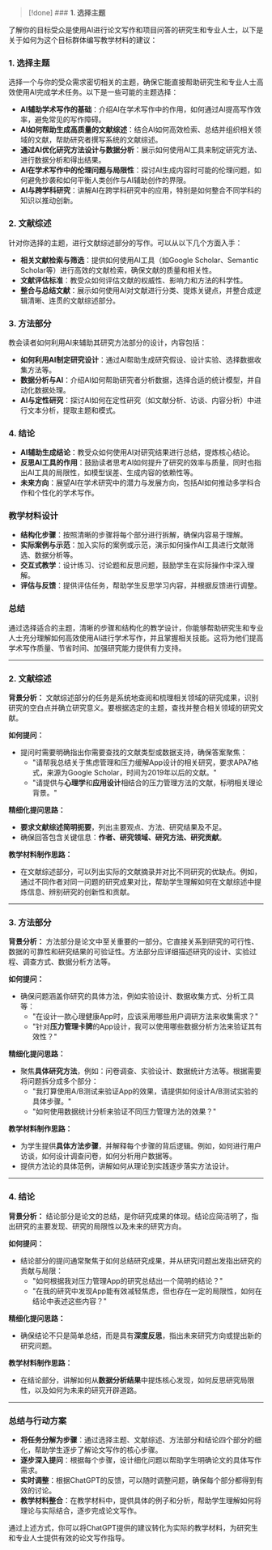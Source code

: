 >[!done] ### **1. 选择主题**

了解你的目标受众是使用AI进行论文写作和项目问答的研究生和专业人士，以下是关于如何为这个目标群体编写教学材料的建议：

### 1. 选择主题
选择一个与你的受众需求密切相关的主题，确保它能直接帮助研究生和专业人士高效使用AI完成学术任务。以下是一些可能的主题选择：

- **AI辅助学术写作的基础**：介绍AI在学术写作中的作用，如何通过AI提高写作效率，避免常见的写作障碍。
- **AI如何帮助生成高质量的文献综述**：结合AI如何高效检索、总结并组织相关领域的文献，帮助研究者撰写系统的文献综述。
- **通过AI优化研究方法设计与数据分析**：展示如何使用AI工具来制定研究方法、进行数据分析和得出结果。
- **AI在学术写作中的伦理问题与局限性**：探讨AI生成内容时可能的伦理问题，如何避免抄袭和如何平衡人类创作与AI辅助创作的界限。
- **AI与跨学科研究**：讲解AI在跨学科研究中的应用，特别是如何整合不同学科的知识以推动创新。

### 2. 文献综述
针对你选择的主题，进行文献综述部分的写作。可以从以下几个方面入手：

- **相关文献检索与筛选**：提供如何使用AI工具（如Google Scholar、Semantic Scholar等）进行高效的文献检索，确保文献的质量和相关性。
- **文献评估标准**：教受众如何评估文献的权威性、影响力和方法的科学性。
- **整合与总结文献**：展示如何使用AI对文献进行分类、提炼关键点，并整合成逻辑清晰、连贯的文献综述部分。

### 3. 方法部分
教会读者如何利用AI来辅助其研究方法部分的设计，内容包括：

- **如何利用AI制定研究设计**：通过AI帮助生成研究假设、设计实验、选择数据收集方法等。
- **数据分析与AI**：介绍AI如何帮助研究者分析数据，选择合适的统计模型，并自动化数据处理。
- **AI与定性研究**：探讨AI如何在定性研究（如文献分析、访谈、内容分析）中进行文本分析，提取主题和模式。

### 4. 结论
- **AI辅助生成结论**：教受众如何使用AI对研究结果进行总结，提炼核心结论。
- **反思AI工具的作用**：鼓励读者思考AI如何提升了研究的效率与质量，同时也指出AI工具的局限性，如模型误差、生成内容的依赖性等。
- **未来方向**：展望AI在学术研究中的潜力与发展方向，包括AI如何推动多学科合作和个性化的学术写作。

### 教学材料设计
- **结构化步骤**：按照清晰的步骤将每个部分进行拆解，确保内容易于理解。
- **实际案例与示范**：加入实际的案例或示范，演示如何操作AI工具进行文献筛选、数据分析等。
- **交互式教学**：设计练习、讨论题和反思问题，鼓励学生在实际操作中深入理解。
- **评估与反馈**：提供评估任务，帮助学生反思学习内容，并根据反馈进行调整。

### 总结
通过选择适合的主题，清晰的步骤和结构化的教学设计，你能够帮助研究生和专业人士充分理解如何高效使用AI进行学术写作，并且掌握相关技能。这将为他们提高学术写作质量、节省时间、加强研究能力提供有力支持。

---

### **2. 文献综述**

**背景分析：**
文献综述部分的任务是系统地查阅和梳理相关领域的研究成果，识别研究的空白点并确立研究意义。要根据选定的主题，查找并整合相关领域的研究文献。

**如何提问：**
- 提问时需要明确指出你需要查找的文献类型或数据支持，确保答案聚焦：
  - "请帮我总结关于焦虑管理和压力缓解App设计的相关研究，要求APA7格式，来源为Google Scholar，时间为2019年以后的文献。"
  - "请提供与**心理学**和**应用设计**相结合的压力管理方法的文献，标明相关理论背景。"

**精细化提问思路：**
- **要求文献综述简明扼要**，列出主要观点、方法、研究结果及不足。
- 确保回答包含关键信息：**作者、研究领域、研究方法、研究贡献**。
  
**教学材料制作思路：**
- 在文献综述部分，可以列出实际的文献摘录并对比不同研究的优缺点。例如，通过不同作者对同一问题的研究成果对比，帮助学生理解如何在文献综述中提炼信息、辨别研究的创新性和贡献。

---

### **3. 方法部分**

**背景分析：**
方法部分是论文中至关重要的一部分。它直接关系到研究的可行性、数据的可靠性和研究结果的可验证性。方法部分应详细描述研究的设计、实验过程、调查方式、数据分析方法等。

**如何提问：**
- 确保问题涵盖你研究的具体方法，例如实验设计、数据收集方式、分析工具等：
  - "在设计一款心理健康App时，应该采用哪些用户调研方法来收集需求？"
  - "针对**压力管理卡牌**的App设计，我可以使用哪些数据分析方法来验证其有效性？"
  
**精细化提问思路：**
- 聚焦**具体研究方法**，例如：问卷调查、实验设计、数据统计方法等。根据需要将问题拆分成多个部分：
  - "我打算使用A/B测试来验证App的效果，请提供如何设计A/B测试实验的具体步骤。"
  - "如何使用数据统计分析来验证不同压力管理方法的效果？"

**教学材料制作思路：**
- 为学生提供**具体方法步骤**，并解释每个步骤的背后逻辑。例如，如何进行用户访谈，如何设计调查问卷，如何分析用户数据等。
- 提供方法论的具体范例，讲解如何从理论到实践逐步落实方法设计。

---

### **4. 结论**

**背景分析：**
结论部分是论文的总结，是你研究成果的体现。结论应简洁明了，指出研究的主要发现、研究的局限性以及未来的研究方向。

**如何提问：**
- 结论部分的提问通常聚焦于如何总结研究成果，并从研究问题出发指出研究的贡献与局限：
  - "如何根据我对压力管理App的研究总结出一个简明的结论？"
  - "在我的研究中发现App能有效减轻焦虑，但也存在一定的局限性，如何在结论中表述这些内容？"
  
**精细化提问思路：**
- 确保结论不只是简单总结，而是具有**深度反思**，指出未来研究方向或提出新的研究问题。
  
**教学材料制作思路：**
- 在结论部分，讲解如何从**数据分析结果**中提炼核心发现，如何反思研究局限性，以及如何为未来的研究开辟道路。

---

### **总结与行动方案**

- **将任务分解为步骤**：通过选择主题、文献综述、方法部分和结论四个部分的细化，帮助学生逐步了解论文写作的核心步骤。
- **逐步深入提问**：根据每个步骤，设计细化问题以帮助学生明确论文的具体写作需求。
- **实时调整**：根据ChatGPT的反馈，可以随时调整问题，确保每个部分都得到有效的讨论。
- **教学材料整合**：在教学材料中，提供具体的例子和分析，帮助学生理解如何将理论与实际结合，逐步完成论文写作。

通过上述方式，你可以将ChatGPT提供的建议转化为实际的教学材料，为研究生和专业人士提供有效的论文写作指导。
